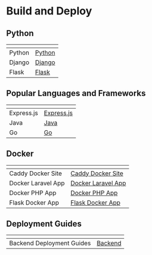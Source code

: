 # Build and Deploy

## Python

<table data-view="cards"><thead><tr><th></th><th data-type="content-ref"></th></tr></thead><tbody><tr><td>Python</td><td><a href="https://app.gitbook.com/s/xjp0G5hHSJs8nyv5Z5g7/backend/python/python">Python</a></td></tr><tr><td>Django</td><td><a href="https://app.gitbook.com/s/xjp0G5hHSJs8nyv5Z5g7/backend/python/django">Django</a></td></tr><tr><td>Flask</td><td><a href="https://app.gitbook.com/s/xjp0G5hHSJs8nyv5Z5g7/backend/python/flask">Flask</a></td></tr></tbody></table>

## Popular Languages and Frameworks

<table data-view="cards"><thead><tr><th></th><th data-type="content-ref"></th></tr></thead><tbody><tr><td>Express.js</td><td><a href="https://app.gitbook.com/s/xjp0G5hHSJs8nyv5Z5g7/backend/node.js/express.js">Express.js</a></td></tr><tr><td>Java</td><td><a href="https://app.gitbook.com/s/xjp0G5hHSJs8nyv5Z5g7/backend/java">Java</a></td></tr><tr><td>Go</td><td><a href="https://app.gitbook.com/s/xjp0G5hHSJs8nyv5Z5g7/backend/go">Go</a></td></tr></tbody></table>

## Docker

<table data-view="cards"><thead><tr><th></th><th data-type="content-ref"></th></tr></thead><tbody><tr><td>Caddy Docker Site</td><td><a href="https://app.gitbook.com/s/xjp0G5hHSJs8nyv5Z5g7/backend/docker/caddy-docker-site">Caddy Docker Site</a></td></tr><tr><td>Docker Laravel App</td><td><a href="https://app.gitbook.com/s/xjp0G5hHSJs8nyv5Z5g7/backend/docker/docker-laravel-app">Docker Laravel App</a></td></tr><tr><td>Docker PHP App</td><td><a href="https://app.gitbook.com/s/xjp0G5hHSJs8nyv5Z5g7/backend/docker/docker-php-app">Docker PHP App</a></td></tr><tr><td>Flask Docker App</td><td><a href="https://app.gitbook.com/s/xjp0G5hHSJs8nyv5Z5g7/backend/docker/flask-docker-app">Flask Docker App</a></td></tr></tbody></table>

## Deployment Guides

<table data-view="cards"><thead><tr><th></th><th data-type="content-ref"></th></tr></thead><tbody><tr><td>Backend Deployment Guides</td><td><a href="https://app.gitbook.com/s/xjp0G5hHSJs8nyv5Z5g7/backend">Backend</a></td></tr></tbody></table>
